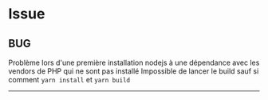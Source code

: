 # Issue

## BUG

Problème lors d'une première installation nodejs à une dépendance avec les vendors de PHP qui ne sont pas installé 
Impossible de lancer le build sauf si comment `yarn install` et `yarn build`

---